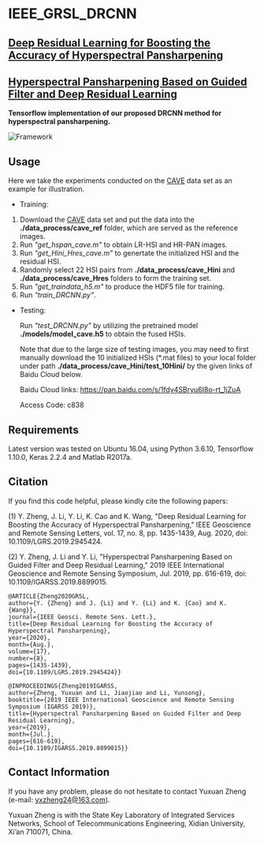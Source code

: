 # IEEE_GRSL_DRCNN

## [Deep Residual Learning for Boosting the Accuracy of Hyperspectral Pansharpening](https://ieeexplore.ieee.org/document/8874962)

## [Hyperspectral Pansharpening Based on Guided Filter and Deep Residual Learning](https://ieeexplore.ieee.org/document/8899015)

**Tensorflow implementation of our proposed DRCNN method for hyperspectral pansharpening.**

![Framework](https://github.com/yxzheng24/IEEE_GRSL_DRCNN/blob/main/Framework_GRSL20.png "Framework of the proposed method for hyperspectral pansharpening.")

## Usage
Here we take the experiments conducted on the [CAVE](https://www1.cs.columbia.edu/CAVE/databases/multispectral/) data set as an example for illustration.

*   Training:
1.   Download the [CAVE](https://www1.cs.columbia.edu/CAVE/databases/multispectral/) data set and put the data into the __./data_process/cave_ref__ folder, which are served as the reference images.
2.   Run *"get_hspan_cave.m"* to obtain LR-HSI and HR-PAN images.
3.   Run *"get_Hini_Hres_cave.m"* to genertate the initialized HSI and the residual HSI.
4.   Randomly select 22 HSI pairs from __./data_process/cave_Hini__ and __./data_process/cave_Hres__ folders to form the training set.
5.   Run *"get_traindata_h5.m"* to produce the HDF5 file for training.
6.   Run *"train_DRCNN.py"*.

*   Testing: 
    
    Run *"test_DRCNN.py"* by utilizing the pretrained model __./models/model_cave.h5__ to obtain the fused HSIs.

    Note that due to the large size of testing images, you may need to first manually download the 10 initialized HSIs (*.mat files) to your local folder under path __./data_process/cave_Hini/test_10Hini/__ by the given links of Baidu Cloud below.

    Baidu Cloud links: https://pan.baidu.com/s/1fdy4SBryu6I8o-rt_1jZuA
    
    Access Code: c838

## Requirements
Latest version was tested on Ubuntu 16.04, using Python 3.6.10, Tensorflow 1.10.0, Keras 2.2.4 and Matlab R2017a.

## Citation
If you find this code helpful, please kindly cite the following papers:

(1) Y. Zheng, J. Li, Y. Li, K. Cao and K. Wang, "Deep Residual Learning for Boosting the Accuracy of Hyperspectral Pansharpening," IEEE Geoscience and Remote Sensing Letters, vol. 17, no. 8, pp. 1435-1439, Aug. 2020, doi: 10.1109/LGRS.2019.2945424.

(2) Y. Zheng, J. Li and Y. Li, "Hyperspectral Pansharpening Based on Guided Filter and Deep Residual Learning," 2019 IEEE International Geoscience and Remote Sensing Symposium, Jul. 2019, pp. 616-619, doi: 10.1109/IGARSS.2019.8899015.

    @ARTICLE{Zheng2020GRSL,
    author={Y. {Zheng} and J. {Li} and Y. {Li} and K. {Cao} and K. {Wang}},
    journal={IEEE Geosci. Remote Sens. Lett.}, 
    title={Deep Residual Learning for Boosting the Accuracy of Hyperspectral Pansharpening}, 
    year={2020},
    month={Aug.},
    volume={17},
    number={8},
    pages={1435-1439},
    doi={10.1109/LGRS.2019.2945424}}
    
    @INPROCEEDINGS{Zheng2019IGARSS,
    author={Zheng, Yuxuan and Li, Jiaojiao and Li, Yunsong},
    booktitle={2019 IEEE International Geoscience and Remote Sensing Symposium (IGARSS 2019)}, 
    title={Hyperspectral Pansharpening Based on Guided Filter and Deep Residual Learning}, 
    year={2019},
    month={Jul.},
    pages={616-619},
    doi={10.1109/IGARSS.2019.8899015}}

## Contact Information
If you have any problem, please do not hesitate to contact Yuxuan Zheng (e-mail: yxzheng24@163.com).

Yuxuan Zheng is with the State Key Laboratory of Integrated Services Networks, School of Telecommunications Engineering, Xidian University, Xi’an 710071, China.
